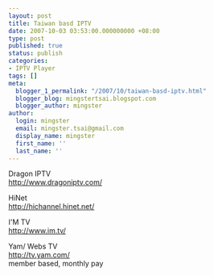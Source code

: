 ```yaml
---
layout: post
title: Taiwan basd IPTV
date: 2007-10-03 03:53:00.000000000 +08:00
type: post
published: true
status: publish
categories:
- IPTV Player
tags: []
meta:
  blogger_1_permalink: "/2007/10/taiwan-basd-iptv.html"
  blogger_blog: mingstertsai.blogspot.com
  blogger_author: mingster
author:
  login: mingster
  email: mingster.tsai@gmail.com
  display_name: mingster
  first_name: ''
  last_name: ''
---
```

<p>Dragon IPTV<br /><a href="http://www.dragoniptv.com/">http://www.dragoniptv.com/</a></p>
<p>HiNet<br /><a href="http://hichannel.hinet.net/">http://hichannel.hinet.net/</a></p>
<p>I'M TV<br /><a href="http://www.im.tv/">http://www.im.tv/</a></p>
<p>Yam/ Webs TV<br /><a href="http://tv.yam.com/">http://tv.yam.com/</a><br />member based, monthly pay</p>

